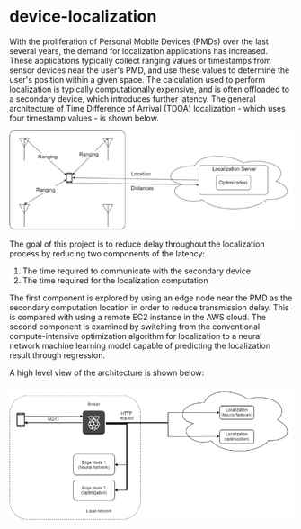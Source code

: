 # device-localization

With the proliferation of Personal Mobile Devices (PMDs) over the last several years, the demand for localization applications has increased. These applications typically collect ranging values or timestamps from sensor devices near the user's PMD, and use these values to determine the user's position within a given space. The calculation used to perform localization is typically computationally expensive, and is often offloaded to a secondary device, which introduces further latency. The general architecture of Time Difference of Arrival (TDOA) localization - which uses four timestamp values -  is shown below.


![Architecture of TDOA localization](./assets/general-localization.png)


The goal of this project is to reduce delay throughout the localization process by reducing two components of the latency:

1. The time required to communicate with the secondary device 
2. The time required for the localization computation 

The first component is explored by using an edge node near the PMD as the secondary computation location in order to reduce transmission delay. This is compared with using a remote EC2 instance in the AWS cloud. The second component is examined by switching from the conventional compute-intensive optimization algorithm for localization to a neural network machine learning model capable of predicting the localization result through regression.

A high level view of the architecture is shown below:


![Architecture of localization project](./assets/localization-architecture.png)

